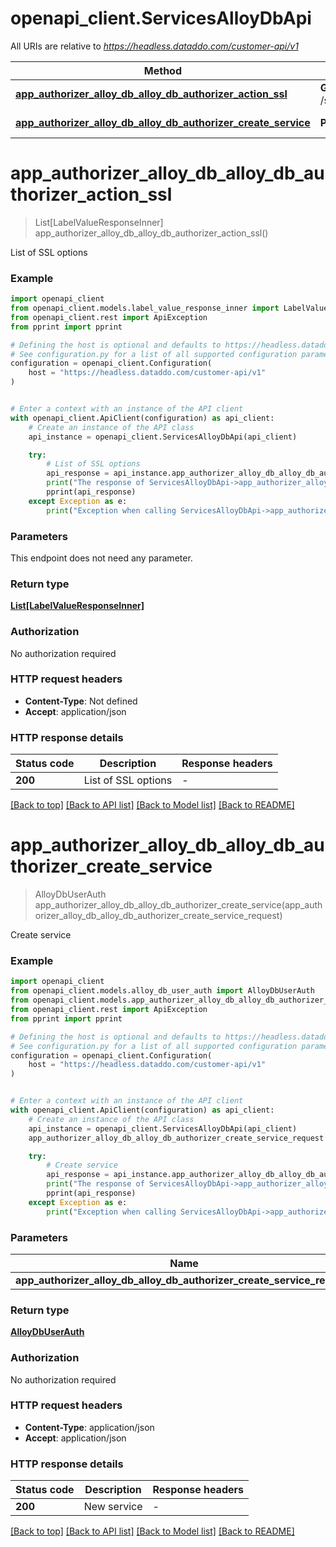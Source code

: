 # openapi_client.ServicesAlloyDbApi

All URIs are relative to *https://headless.dataddo.com/customer-api/v1*

Method | HTTP request | Description
------------- | ------------- | -------------
[**app_authorizer_alloy_db_alloy_db_authorizer_action_ssl**](ServicesAlloyDbApi.md#app_authorizer_alloy_db_alloy_db_authorizer_action_ssl) | **GET** /services/alloy_db/actions/tls | List of SSL options
[**app_authorizer_alloy_db_alloy_db_authorizer_create_service**](ServicesAlloyDbApi.md#app_authorizer_alloy_db_alloy_db_authorizer_create_service) | **POST** /services/alloy_db | Create service


# **app_authorizer_alloy_db_alloy_db_authorizer_action_ssl**
> List[LabelValueResponseInner] app_authorizer_alloy_db_alloy_db_authorizer_action_ssl()

List of SSL options

### Example


```python
import openapi_client
from openapi_client.models.label_value_response_inner import LabelValueResponseInner
from openapi_client.rest import ApiException
from pprint import pprint

# Defining the host is optional and defaults to https://headless.dataddo.com/customer-api/v1
# See configuration.py for a list of all supported configuration parameters.
configuration = openapi_client.Configuration(
    host = "https://headless.dataddo.com/customer-api/v1"
)


# Enter a context with an instance of the API client
with openapi_client.ApiClient(configuration) as api_client:
    # Create an instance of the API class
    api_instance = openapi_client.ServicesAlloyDbApi(api_client)

    try:
        # List of SSL options
        api_response = api_instance.app_authorizer_alloy_db_alloy_db_authorizer_action_ssl()
        print("The response of ServicesAlloyDbApi->app_authorizer_alloy_db_alloy_db_authorizer_action_ssl:\n")
        pprint(api_response)
    except Exception as e:
        print("Exception when calling ServicesAlloyDbApi->app_authorizer_alloy_db_alloy_db_authorizer_action_ssl: %s\n" % e)
```



### Parameters

This endpoint does not need any parameter.

### Return type

[**List[LabelValueResponseInner]**](LabelValueResponseInner.md)

### Authorization

No authorization required

### HTTP request headers

 - **Content-Type**: Not defined
 - **Accept**: application/json

### HTTP response details

| Status code | Description | Response headers |
|-------------|-------------|------------------|
**200** | List of SSL options |  -  |

[[Back to top]](#) [[Back to API list]](../README.md#documentation-for-api-endpoints) [[Back to Model list]](../README.md#documentation-for-models) [[Back to README]](../README.md)

# **app_authorizer_alloy_db_alloy_db_authorizer_create_service**
> AlloyDbUserAuth app_authorizer_alloy_db_alloy_db_authorizer_create_service(app_authorizer_alloy_db_alloy_db_authorizer_create_service_request)

Create service

### Example


```python
import openapi_client
from openapi_client.models.alloy_db_user_auth import AlloyDbUserAuth
from openapi_client.models.app_authorizer_alloy_db_alloy_db_authorizer_create_service_request import AppAuthorizerAlloyDbAlloyDbAuthorizerCreateServiceRequest
from openapi_client.rest import ApiException
from pprint import pprint

# Defining the host is optional and defaults to https://headless.dataddo.com/customer-api/v1
# See configuration.py for a list of all supported configuration parameters.
configuration = openapi_client.Configuration(
    host = "https://headless.dataddo.com/customer-api/v1"
)


# Enter a context with an instance of the API client
with openapi_client.ApiClient(configuration) as api_client:
    # Create an instance of the API class
    api_instance = openapi_client.ServicesAlloyDbApi(api_client)
    app_authorizer_alloy_db_alloy_db_authorizer_create_service_request = openapi_client.AppAuthorizerAlloyDbAlloyDbAuthorizerCreateServiceRequest() # AppAuthorizerAlloyDbAlloyDbAuthorizerCreateServiceRequest | 

    try:
        # Create service
        api_response = api_instance.app_authorizer_alloy_db_alloy_db_authorizer_create_service(app_authorizer_alloy_db_alloy_db_authorizer_create_service_request)
        print("The response of ServicesAlloyDbApi->app_authorizer_alloy_db_alloy_db_authorizer_create_service:\n")
        pprint(api_response)
    except Exception as e:
        print("Exception when calling ServicesAlloyDbApi->app_authorizer_alloy_db_alloy_db_authorizer_create_service: %s\n" % e)
```



### Parameters


Name | Type | Description  | Notes
------------- | ------------- | ------------- | -------------
 **app_authorizer_alloy_db_alloy_db_authorizer_create_service_request** | [**AppAuthorizerAlloyDbAlloyDbAuthorizerCreateServiceRequest**](AppAuthorizerAlloyDbAlloyDbAuthorizerCreateServiceRequest.md)|  | 

### Return type

[**AlloyDbUserAuth**](AlloyDbUserAuth.md)

### Authorization

No authorization required

### HTTP request headers

 - **Content-Type**: application/json
 - **Accept**: application/json

### HTTP response details

| Status code | Description | Response headers |
|-------------|-------------|------------------|
**200** | New service |  -  |

[[Back to top]](#) [[Back to API list]](../README.md#documentation-for-api-endpoints) [[Back to Model list]](../README.md#documentation-for-models) [[Back to README]](../README.md)


